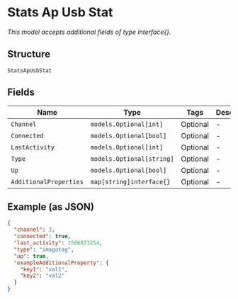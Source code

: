 
# Stats Ap Usb Stat

*This model accepts additional fields of type interface{}.*

## Structure

`StatsApUsbStat`

## Fields

| Name | Type | Tags | Description |
|  --- | --- | --- | --- |
| `Channel` | `models.Optional[int]` | Optional | - |
| `Connected` | `models.Optional[bool]` | Optional | - |
| `LastActivity` | `models.Optional[int]` | Optional | - |
| `Type` | `models.Optional[string]` | Optional | - |
| `Up` | `models.Optional[bool]` | Optional | - |
| `AdditionalProperties` | `map[string]interface{}` | Optional | - |

## Example (as JSON)

```json
{
  "channel": 3,
  "connected": true,
  "last_activity": 1586873254,
  "type": "imagotag",
  "up": true,
  "exampleAdditionalProperty": {
    "key1": "val1",
    "key2": "val2"
  }
}
```

